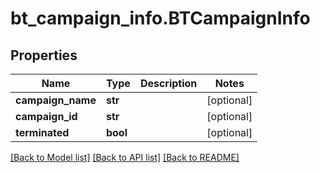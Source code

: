# bt_campaign_info.BTCampaignInfo

## Properties
Name | Type | Description | Notes
------------ | ------------- | ------------- | -------------
**campaign_name** | **str** |  | [optional] 
**campaign_id** | **str** |  | [optional] 
**terminated** | **bool** |  | [optional] 

[[Back to Model list]](../README.md#documentation-for-models) [[Back to API list]](../README.md#documentation-for-api-endpoints) [[Back to README]](../README.md)


